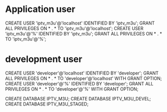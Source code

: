 # Application user
CREATE USER 'iptv_m3u'@'localhost' IDENTIFIED BY 'iptv_m3u';
GRANT ALL PRIVILEGES ON * . * TO 'iptv_m3u'@'localhost';
CREATE USER 'iptv_m3u'@'%' IDENTIFIED BY 'iptv_m3u';
GRANT ALL PRIVILEGES ON * . * TO 'iptv_m3u'@'%';

# development user
CREATE USER 'developer'@'localhost' IDENTIFIED BY 'developer';
GRANT ALL PRIVILEGES ON * . * TO 'developer'@'localhost' WITH GRANT OPTION;
CREATE USER 'developer'@'%' IDENTIFIED BY 'developer';
GRANT ALL PRIVILEGES ON * . * TO 'developer'@'%' WITH GRANT OPTION;

CREATE DATABASE IPTV_M3U;
CREATE DATABASE IPTV_M3U_DEVEL;
CREATE DATABASE IPTV_M3U_STAGED;

